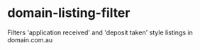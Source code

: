 # domain-listing-filter
Filters 'application received' and 'deposit taken' style listings in domain.com.au
